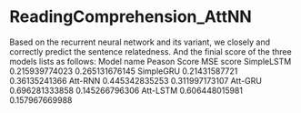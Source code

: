 # ReadingComprehension_AttNN
Based on the recurrent neural network and its variant, we closely and correctly predict the sentence relatedness.
And the finial score of the three models lists as follows:
Model name       Peason Score       MSE score
SimpleLSTM       0.215939774023     0.265131676145
SimpleGRU        0.21431587721      0.36135241366
Att-RNN          0.445342835253     0.311997173107
Att-GRU          0.696281333858     0.145266796306
Att-LSTM         0.606448015981     0.157967669988
